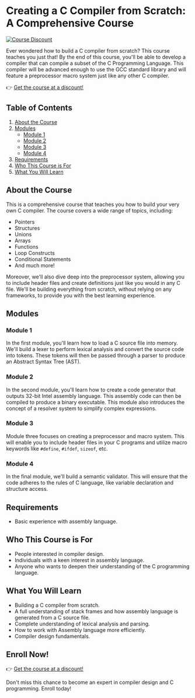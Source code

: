 # Creating a C Compiler from Scratch: A Comprehensive Course

[![Course Discount](https://img.shields.io/badge/Course-Discount-green)](https://dragonzap.com/course/creating-a-c-compiler-from-scratch?coupon=GITHUBDISCOUNT)

Ever wondered how to build a C compiler from scratch? This course teaches you just that! By the end of this course, you'll be able to develop a compiler that can compile a subset of the C Programming Language. This compiler will be advanced enough to use the GCC standard library and will feature a preprocessor macro system just like any other C compiler.

👉 [Get the course at a discount!](https://dragonzap.com/course/creating-a-c-compiler-from-scratch?coupon=GITHUBDISCOUNT)

## Table of Contents

1. [About the Course](#about-the-course)
2. [Modules](#modules)
    - [Module 1](#module-1)
    - [Module 2](#module-2)
    - [Module 3](#module-3)
    - [Module 4](#module-4)
3. [Requirements](#requirements)
4. [Who This Course is For](#who-this-course-is-for)
5. [What You Will Learn](#what-you-will-learn)

## About the Course

This is a comprehensive course that teaches you how to build your very own C compiler. The course covers a wide range of topics, including:

- Pointers
- Structures
- Unions
- Arrays
- Functions
- Loop Constructs
- Conditional Statements
- And much more!

Moreover, we'll also dive deep into the preprocessor system, allowing you to include header files and create definitions just like you would in any C file. We'll be building everything from scratch, without relying on any frameworks, to provide you with the best learning experience.

## Modules

### Module 1

In the first module, you'll learn how to load a C source file into memory. We'll build a lexer to perform lexical analysis and convert the source code into tokens. These tokens will then be passed through a parser to produce an Abstract Syntax Tree (AST).

### Module 2

In the second module, you'll learn how to create a code generator that outputs 32-bit Intel assembly language. This assembly code can then be compiled to produce a binary executable. This module also introduces the concept of a resolver system to simplify complex expressions.

### Module 3

Module three focuses on creating a preprocessor and macro system. This will enable you to include header files in your C programs and utilize macro keywords like `#define`, `#ifdef`, `sizeof`, etc.

### Module 4

In the final module, we'll build a semantic validator. This will ensure that the code adheres to the rules of C language, like variable declaration and structure access.

## Requirements

- Basic experience with assembly language.

## Who This Course is For

- People interested in compiler design.
- Individuals with a keen interest in assembly language.
- Anyone who wants to deepen their understanding of the C programming language.

## What You Will Learn

- Building a C compiler from scratch.
- A full understanding of stack frames and how assembly language is generated from a C source file.
- Complete understanding of lexical analysis and parsing.
- How to work with Assembly language more efficiently.
- Compiler design fundamentals.

## Enroll Now!

👉 [Get the course at a discount!](https://dragonzap.com/course/creating-a-c-compiler-from-scratch?coupon=GITHUBDISCOUNT)

Don't miss this chance to become an expert in compiler design and C programming. Enroll today!
